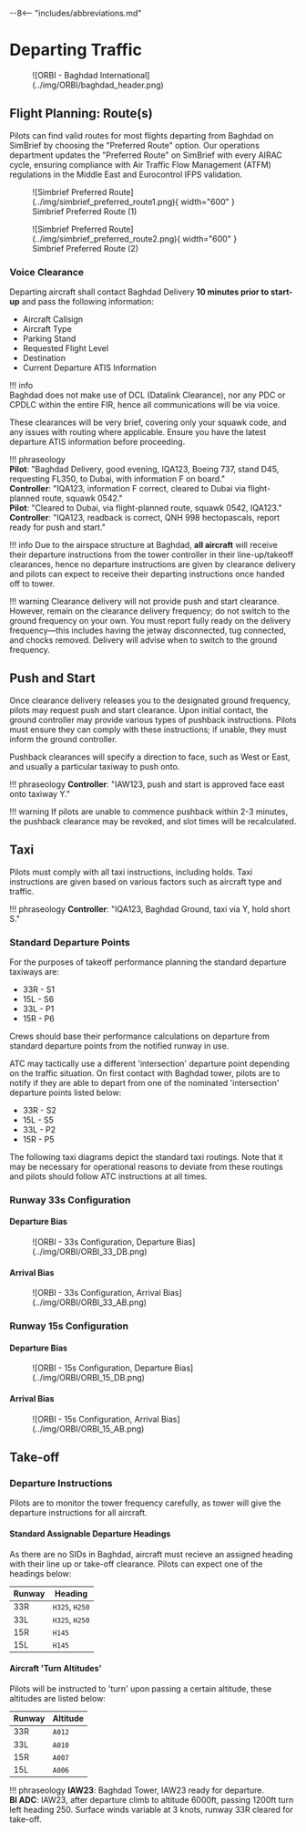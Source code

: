 
--8<-- "includes/abbreviations.md"

# Departing Traffic
<figure markdown>
![ORBI - Baghdad International](../img/ORBI/baghdad_header.png)
</figure>

## Flight Planning: Route(s)
Pilots can find valid routes for most flights departing from Baghdad on SimBrief by choosing the "Preferred Route" option. Our operations department updates the "Preferred Route" on SimBrief with every AIRAC cycle, ensuring compliance with Air Traffic Flow Management (ATFM) regulations in the Middle East and Eurocontrol IFPS validation.

<figure markdown>
![Simbrief Preferred Route](../img/simbrief_preferred_route1.png){ width="600" }
  <figcaption>Simbrief Preferred Route (1)</figcaption>
</figure>

<figure markdown>
![Simbrief Preferred Route](../img/simbrief_preferred_route2.png){ width="600" }
  <figcaption>Simbrief Preferred Route (2)</figcaption>
</figure>

### Voice Clearance
Departing aircraft shall contact Baghdad Delivery **10 minutes prior to start-up** and pass the following information:
<ul>
    <li>Aircraft Callsign</li>
    <li>Aircraft Type</li>
    <li>Parking Stand</li>
    <li>Requested Flight Level</li>
    <li>Destination</li>
    <li>Current Departure ATIS Information</li>
</ul>

!!! info  
    Baghdad does not make use of DCL (Datalink Clearance), nor any PDC or CPDLC within the entire FIR, hence all communications will be via voice.  

These clearances will be very brief, covering only your squawk code, and any issues with routing where applicable. Ensure you have the latest departure ATIS information before proceeding.

!!! phraseology   
    **Pilot**: "Baghdad Delivery, good evening, IQA123, Boeing 737, stand D45, requesting FL350, to Dubai, with information F on board."  
    **Controller**: "IQA123, information F correct, cleared to Dubai via flight-planned route,  squawk 0542."  
    **Pilot**: "Cleared to Dubai, via flight-planned route, squawk 0542, IQA123."  
    **Controller**: "IQA123, readback is correct, QNH 998 hectopascals, report ready for push and start."  

!!! info
    Due to the airspace structure at Baghdad, **all aircraft** will receive their departure instructions from the tower controller in their line-up/takeoff clearances, hence no departure instructions are given by clearance delivery and pilots can expect to receive their departing instructions once handed off to tower.

!!! warning
    Clearance delivery will not provide push and start clearance. However, remain on the clearance delivery frequency; do not switch to the ground frequency on your own. You must report fully ready on the delivery frequency—this includes having the jetway disconnected, tug connected, and chocks removed. Delivery will advise when to switch to the ground frequency.

## Push and Start
Once clearance delivery releases you to the designated ground frequency, pilots may request push and start clearance. Upon initial contact, the ground controller may provide various types of pushback instructions. Pilots must ensure they can comply with these instructions; if unable, they must inform the ground controller.

Pushback clearances will specify a direction to face, such as West or East, and usually a particular taxiway to push onto.

!!! phraseology
    **Controller**: "IAW123, push and start is approved face east onto taxiway Y."

!!! warning
    If pilots are unable to commence pushback within 2-3 minutes, the pushback clearance may be revoked, and slot times will be recalculated.

## Taxi
Pilots must comply with all taxi instructions, including holds. Taxi instructions are given based on various factors such as aircraft type and traffic.

!!! phraseology
    **Controller**: "IQA123, Baghdad Ground, taxi via Y, hold short S."

### Standard Departure Points
For the purposes of takeoff performance planning the standard departure taxiways are:

* 33R - S1
* 15L - S6
* 33L - P1
* 15R - P6

Crews should base their performance calculations on departure from standard departure points from the notified runway in use.

ATC may tactically use a different 'intersection' departure point depending on the traffic situation. On first contact with Baghdad tower, pilots are to notify if they are able to depart from one of the nominated 'intersection' departure points listed below:

* 33R - S2
* 15L - S5
* 33L - P2
* 15R - P5


The following taxi diagrams depict the standard taxi routings. Note that it may be necessary for operational reasons to deviate from these routings and pilots should follow ATC instructions at all times.

### Runway 33s Configuration
#### Departure Bias
<figure markdown>
![ORBI - 33s Configuration, Departure Bias](../img/ORBI/ORBI_33_DB.png)
</figure>

#### Arrival Bias
<figure markdown>
![ORBI - 33s Configuration, Arrival Bias](../img/ORBI/ORBI_33_AB.png)
</figure>

### Runway 15s Configuration
#### Departure Bias
<figure markdown>
![ORBI - 15s Configuration, Departure Bias](../img/ORBI/ORBI_15_DB.png)
</figure>

#### Arrival Bias
<figure markdown>
![ORBI - 15s Configuration, Arrival Bias](../img/ORBI/ORBI_15_AB.png)
</figure>

## Take-off
### Departure Instructions
Pilots are to monitor the tower frequency carefully, as tower will give the departure instructions for all aircraft.

#### Standard Assignable Departure Headings
As there are no SIDs in Baghdad, aircraft must recieve an assigned heading with their line up or take-off clearance. Pilots can expect one of the headings below:

| Runway | Heading |
| ------ | ------- |
| 33R | `H325`, `H250` |
| 33L | `H325`, `H250` |
| 15R | `H145` |
| 15L | `H145` |

#### Aircraft 'Turn Altitudes'
Pilots will be instructed to 'turn' upon passing a certain altitude, these altitudes are listed below:

| Runway | Altitude |
| ------ | -------- |
| 33R | `A012` |
| 33L | `A010` |
| 15R | `A007` |
| 15L | `A006` |

!!! phraseology
    **IAW23**: Baghdad Tower, IAW23 ready for departure.  
    **BI ADC**: IAW23, after departure climb to altitude 6000ft, passing 1200ft turn left heading 250. Surface winds variable at 3 knots, runway 33R cleared for take-off.

